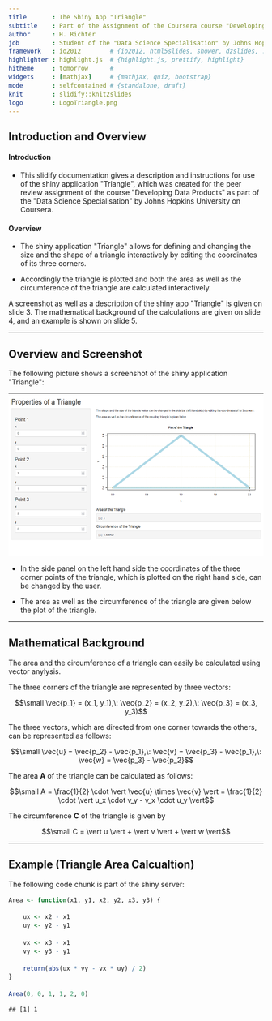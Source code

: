 ```yaml
---
title       : The Shiny App "Triangle"
subtitle    : Part of the Assignment of the Coursera course "Developing Data Products" 
author      : H. Richter
job         : Student of the "Data Science Specialisation" by Johns Hopkins University on Coursera
framework   : io2012        # {io2012, html5slides, shower, dzslides, ...}
highlighter : highlight.js  # {highlight.js, prettify, highlight}
hitheme     : tomorrow      # 
widgets     : [mathjax]     # {mathjax, quiz, bootstrap}
mode        : selfcontained # {standalone, draft}
knit        : slidify::knit2slides
logo        : LogoTriangle.png
---
```


## Introduction and Overview

#### Introduction

* This slidify documentation gives a description and instructions for use of the shiny application "Triangle", which was created for the peer review assignment of the course "Developing Data Products" as part of the "Data Science Specialisation" by Johns Hopkins University on Coursera. 

#### Overview

* The shiny application "Triangle" allows for defining and changing the size and the shape of a triangle interactively by editing the coordinates of its three corners. 

* Accordingly the triangle is plotted and both the area as well as the circumference of the triangle are calculated interactively. 

A screenshot as well as a description of the shiny app "Triangle" is given on slide 3. The mathematical background of the calculations are given on slide 4, and an example is shown on slide 5.

---

## Overview and Screenshot

The following picture shows a screenshot of the shiny application "Triangle":

<img src="./assets/img/ScreenshotTriangle.png" height=320>

* In the side panel on the left hand side the coordinates of the three corner points of the triangle, which is plotted on the right hand side, can be changed by the user.

* The area as well as the circumference of the triangle are given below the plot of the triangle.

---

## Mathematical Background

The area and the circumference of a triangle can easily be calculated using vector anylysis.

The three corners of the triangle are represented by three vectors: 

$$\small \vec{p_1} = (x_1, y_1),\: \vec{p_2} = (x_2, y_2),\: \vec{p_3} = (x_3, y_3)$$ 

The three vectors, which are directed from one corner towards the others, can be represented as follows: 

$$\small \vec{u} = \vec{p_2} - \vec{p_1},\: \vec{v} = \vec{p_3} - \vec{p_1},\: \vec{w} = \vec{p_3} - \vec{p_2}$$

The area **A** of the triangle can be calculated as follows:

$$\small A = \frac{1}{2} \cdot \vert \vec{u} \times \vec{v} \vert = \frac{1}{2} \cdot \vert u_x \cdot v_y - v_x \cdot u_y \vert$$

The circumference **C** of the triangle is given by 

$$\small  C = \vert u \vert + \vert v \vert + \vert w \vert$$ 

---

## Example (Triangle Area Calcualtion)

The following code chunk is part of the shiny server:


```r
Area <- function(x1, y1, x2, y2, x3, y3) {
    
    ux <- x2 - x1
    uy <- y2 - y1
    
    vx <- x3 - x1
    vy <- y3 - y1
    
    return(abs(ux * vy - vx * uy) / 2)
}

Area(0, 0, 1, 1, 2, 0)
```

```
## [1] 1
```



